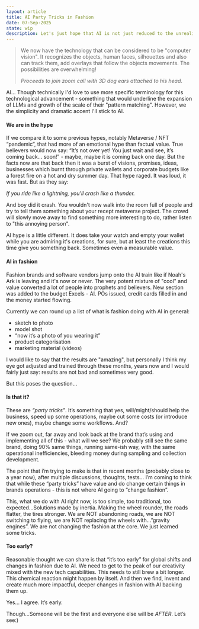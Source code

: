 ```yaml
---
layout: article
title: AI Party Tricks in Fashion
date: 07-Sep-2025
state: wip
description: Let's just hope that AI is not just reduced to the unrealistic photo generator. We need to think bigger.
---
```


> We now have the technology that can be considered to be "computer vision". It recognizes the objects, human faces, silhouettes and also can track them, add overlays that follow the objects movements. The possibilities are overwhelming!
>
> *Proceeds to join zoom call with 3D dog ears attached to his head*.

AI... Though technically I'd love to use more specific terminology for this technological advancement - something that would underline the expansion of LLMs and growth of the scale of their "pattern matching". However, we the simplicity and dramatic accent I'll stick to AI.

#### We are in the hype

If we compare it to some previous hypes, notably Metaverse / NFT “pandemic”, that had more of an emotional hype than factual value. True believers would now say: “It’s not over yet! You just wait and see, it’s coming back… soon!” - maybe, maybe it is coming back one day. But the facts now are that back then it was a burst of visions, promises, ideas, businesses which burnt through private wallets and corporate budgets like a forest fire on a hot and dry summer day. That hype raged. It was loud, it was fast. But as they say:

*If you ride like a lightning, you'll crash like a thunder.*

And boy did it crash. You wouldn't now walk into the room full of people and try to tell them something about your recept metaverse project. The crowd will slowly move away to find something more interesting to do, rather listen to "this annoying person".

AI hype is a little different. It does take your watch and empty your wallet while you are admiring it's creations, for sure, but at least the creations this time give you something back. Sometimes even a measurable value.

#### AI in fashion

Fashion brands and software vendors jump onto the AI train like if Noah's Ark is leaving and it's now or never. The very potent mixture of "cool" and value converted a lot of people into prophets and believers. New section was added to the budget Excels - AI. POs issued, credit cards filled in and the money started flowing.

Currently we can round up a list of what is fashion doing with AI in general:

* sketch to photo
* model shot
* “now it’s a photo of you wearing it”
* product categorisation
* marketing material (videos)

I would like to say that the results are "amazing", but personally I think my eye got adjusted and trained through these months, years now and I would fairly just say: results are not bad and sometimes very good.

But this poses the question… 

#### Is that it? 


These are *“party tricks”*. It’s something that yes, will/might/should help the business, speed up some operations, maybe cut some costs (or introduce new ones), maybe change some workflows. And?

If we zoom out, far away and look back at the brand that’s using and implementing all of this - what will we see? We probably still see the same brand, doing 90% same things, running same-ish way, with the same operational inefficiencies, bleeding money during sampling and collection development.

The point that i’m trying to make is that in recent months (probably close to a year now), after multiple discussions, thoughts, tests… I’m coming to think that while these “party tricks” have value and do change certain things in brands operations - this is not where AI going to “change fashion”. 

This, what we do with AI right now, is too simple, too traditional, too expected…Solutions made by inertia. Making the wheel rounder, the roads flatter, the tires stronger. We are NOT abandoning roads, we are NOT switching to flying, we are NOT replacing the wheels with…”gravity engines”. We are not changing the fashion at the core. We just learned some tricks.

#### Too early?

Reasonable thought we can share is that “it’s too early” for global shifts and changes in fashion due to AI. We need to get to the peak of our creativity mixed with the new tech capabilities. This needs to still brew a bit longer. This chemical reaction might happen by itself. And then we find, invent and create much more impactful, deeper changes in fashion with AI backing them up.

Yes… I agree. It’s early.

Though…Someone will be the first and everyone else will be *AFTER*. Let’s see:)